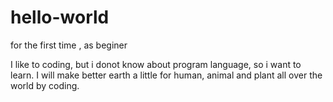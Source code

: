# hello-world
for the first time , as beginer

I like to coding, but i donot know about program language, so i want to learn.
I will make better earth a little for human, animal and plant all over the world by coding.

